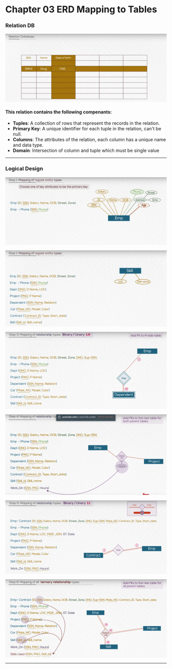 # Chapter 03 ERD Mapping to Tables 

### Relation DB

![Alt text](ScreenShots/29.png)

#### This relation contains the following compenants:
- **Tuples**: A collection of rows that represent the records in the relation.
- **Primary Key**: A unique identifier for each tuple in the relation, can't be null.
- **Columns**: The attributes of the relation, each column has a unique name and data type.
- **Domain**: Intersection of column and tuple which must be single value

---

### Logical Design

![Alt text](ScreenShots/30.png)

![Alt text](ScreenShots/31.png)

![Alt text](ScreenShots/32.png)

![Alt text](ScreenShots/33.png)

![Alt text](ScreenShots/34.png)

![Alt text](ScreenShots/35.png)

---